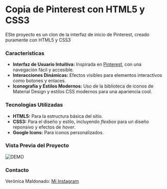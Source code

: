 # Copia de Pinterest con HTML5 y CSS3
ESte proyecto es un clon de la interfaz de inicio de Pinterest, creado puramente con HTML5 y CSS3 

### Características
+ **Interfaz de Usuario Intuitiva:** Inspirada en [Pinterest](https://www.pinterest.com.mx/), con una navegación fácil y accesible.
+ **Interacciones Dinámicas:** Efectos visibles para elementos interactivos como botones y enlaces.
+ **Iconografía y Estilos Modernos:** Uso de la biblioteca de iconos de Material Design y estilos CSS modernos para una apariencia cool.

### Tecnologías Utilizadas
+ **HTML5:** Para la estructura básica del sitio.
+ **CSS3:** Para el diseño y estilo, incluyendo _flexbox_ para un diseño reponsivo y efectos de _hover_.
+ **Google Icons:** Para iconos personalizados.

### Vista Previa del Proyecto
![DEMO]()

### Contacto
Verónica Maldonado: [Mi Instagram](https://www.instagram.com/veroxtitlan/)
